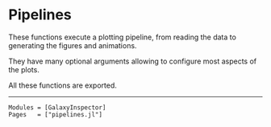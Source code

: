 # Pipelines

These functions execute a plotting pipeline, from reading the data to generating the figures and animations.

They have many optional arguments allowing to configure most aspects of the plots.

All these functions are exported.

---

```@autodocs
Modules = [GalaxyInspector]
Pages   = ["pipelines.jl"]
```
